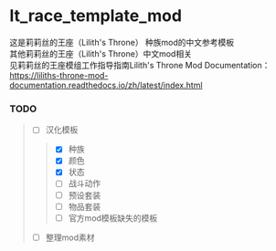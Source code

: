 # lt_race_template_mod
这是莉莉丝的王座（Lilith's Throne） 种族mod的中文参考模板\
其他莉莉丝的王座（Lilith's Throne）中文mod相关\
见莉莉丝的王座模组工作指导指南Lilith's Throne Mod Documentation：\
https://liliths-throne-mod-documentation.readthedocs.io/zh/latest/index.html

### TODO

> - [ ] 汉化模板
>> - [x] 种族
>> - [x] 颜色
>> - [x] 状态
>> - [ ] 战斗动作
>> - [ ] 预设套装
>> - [ ] 物品套装
>> - [ ] 官方mod模板缺失的模板
> - [ ] 整理mod素材
